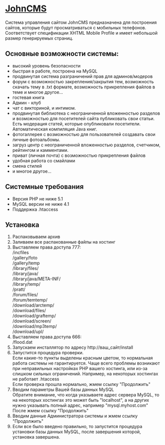 # [JohnCMS](http://johncms.com)

Система управления сайтом JohnCMS предназначена для построения сайтов, которые будут просматриваться с мобильных телефонов.
Соответствует спецификации XHTML Mobile Profile и имеет небольшой размер генерируемых страниц.

## Основные возможности системы:
- высокий уровень безопасности
- быстрая в работе, построена на MySQL
- продвинутая система разграничений прав для админов/модеров
- форум с возможностью закрепления/закрытия тем, возможность скачать
  тему в .txt формате, возможность прикрепления файлов в теме и многое другое...
- гостевая книга
- Админ - клуб
- чат с викториной, и интимом.
- продвинутая библиотека с неограниченной вложенностью разделов и
  возможностью для посетителей сайта публиковать свои статьи.
  Есть модерация статей, которые опубликовали посетители.
  Автоматическая компиляция Java книг.
- фотогаллерея с возможностью для пользователей
  создавать свои личные фотоальбомы.
- загруз центр с неограниченной вложенностью разделов, счетчиком,
  рейтингом и камментами.
- приват (личная почта) с возможностью прикрепления файлов
- удобная работа со смайлами
- смена стилей
- и многое другое...

## Системные требования
- Версия PHP не ниже 5.1
- MySQL версии не ниже 4.1
- Поддержка .htaccess

## Установка
1. Распаковываем архив
2. Заливаем все распакованные файлы на хостинг
3. Выставляем права доступа 777:  
   /incfiles  
   /gallery/foto  
   /gallery/temp  
   /library/files/  
   /library/java/  
   /library/java/META-INF/  
   /library/temp/  
   /pratt/  
   /forum/files/  
   /forum/temtemp/  
   /download/arctemp/  
   /download/files/  
   /download/graftemp/  
   /download/screen/  
   /download/mp3temp/  
   /download/upl/  
4. Выставляем права доступа 666:  
   /flood.dat
5. Запускаем инсталлятор по адресу http://ваш_сайт/install
6. Запустится процедура проверки.  
   Если какие-то пункты выделены красным цветом, то нормальная работа системы не гарантируется. Чаще всего проблемы возникают при неправильных настройках PHP вашего хостинга, или из-за слишком сильных ограничений. Например, на некоторых хостингах не работает .htaccess  
   Если проверка прошла нормально, жмем ссылку "Продолжить"
7. Вводим параметры Вашей базы данных MySQL  
   Обратите внимание, что когда указываете адрес сервера MySQL, то на некоторых хостингах это может быть "localhost", а на других нужно указывать полный адрес, например "mysql.myhost.com"  
   После жмем ссылку "Продолжить"
8. Вводим данные Администратора системы и жмем ссылку "Продолжить"
9. Если все было введено правильно, то запустится процедура установки базы данных MySQL, после завершения которой, установка завершена.
